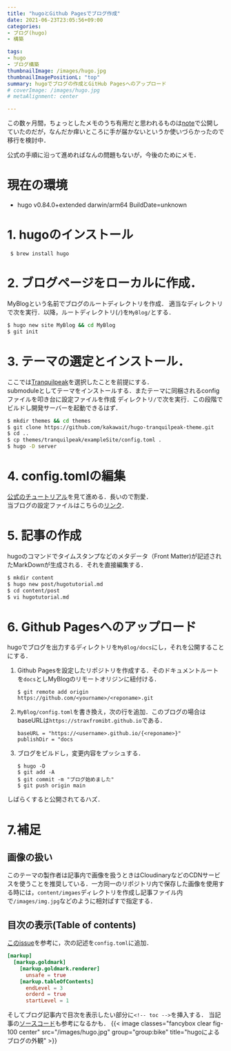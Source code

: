 ```yaml
---
title: "hugoとGithub Pagesでブログ作成"
date: 2021-06-23T23:05:56+09:00
categories:
- ブログ(hugo)
- 構築

tags:
- hugo
- ブログ構築
thumbnailImage: /images/hugo.jpg
thumbnailImagePositionL: "top"
summary: hugoでブログの作成とGitHub Pagesへのアップロード
# coverImage: /images/hugo.jpg
# metaAlignment: center

---
```

この数ヶ月間，ちょっとしたメモのうち有用だと思われるものは[note](https://note.com/straxfromibr)で公開していたのだが，なんだか痒いところに手が届かないというか使いづらかったので移行を検討中．


<!-- toc -->

公式の手順に沿って進めればなんの問題もないが，今後のためにメモ．
# 現在の環境
- hugo v0.84.0+extended darwin/arm64 BuildDate=unknown

# 1. hugoのインストール  
` $ brew install hugo`
# 2. ブログページをローカルに作成．

MyBlogという名前でブログのルートディレクトリを作成．
適当なディレクトリで次を実行．以降，ルートディレクトリ(`/`)を`MyBlog/`とする．
```sh
$ hugo new site MyBlog && cd MyBlog
$ git init
```

# 3. テーマの選定とインストール．
ここでは[Tranquilpeak](https://github.com/kakawait/hugo-tranquilpeak-theme)を選択したことを前提にする．  
submoduleとしてテーマをインストールする．またテーマに同梱されるconfigファイルを叩き台に設定ファイルを作成
ディレクトリ`/`で次を実行．この段階でビルドし開発サーバーを起動できるはず．
```sh
$ mkdir themes && cd themes
$ git clone https://github.com/kakawait/hugo-tranquilpeak-theme.git 
$ cd ..
$ cp themes/tranquilpeak/exampleSite/config.toml .
$ hugo -D server
```
        
# 4. config.tomlの編集
[公式のチュートリアル](https://github.com/kakawait/hugo-tranquilpeak-theme/blob/master/docs/user.md)を見て進める．長いので割愛．  
当ブログの設定ファイルはこちらの[リンク](https://github.com/straxFromIbr/straxFromIbr.github.io/blob/main/config.toml)．

# 5. 記事の作成
hugoのコマンドでタイムスタンプなどのメタデータ（Front Matter)が記述されたMarkDownが生成される．それを直接編集する．
```sh
$ mkdir content
$ hugo new post/hugotutorial.md
$ cd content/post
$ vi hugotutorial.md
```
# 6. Github Pagesへのアップロード
hugoでブログを出力するディレクトリを`MyBlog/docs`にし，それを公開することにする．

   1. Github Pagesを設定したリポジトリを作成する．そのドキュメントルートを`docs`としMyBlogのリモートオリジンに紐付ける．
        ```
        $ git remote add origin https://github.com/<yourname>/<reponame>.git
        ```
   2. `MyBlog/config.toml`を書き換え，次の行を追加．このブログの場合はbaseURLは`https://straxfromibt.github.io`である．

        ```
        baseURL = "https://<username>.github.io/{<reponame>}"
        publishDir = "docs
        ```
   3. ブログをビルドし，変更内容をプッシュする．  
        
        ```
        $ hugo -D
        $ git add -A
        $ git commit -m "ブログ始めました"
        $ git push origin main
        ```
しばらくすると公開されてるハズ．

# 7.補足
## 画像の扱い
このテーマの製作者は記事内で画像を扱うときはCloudinaryなどのCDNサービスを使うことを推奨している．一方同一のリポジトリ内で保存した画像を使用する時には，`content/imgaes`ディレクトリを作成し記事ファイル内で`/images/img.jpg`などのように相対ぱすで指定する．
## 目次の表示(Table of contents)
[このissue](https://github.com/kakawait/hugo-tranquilpeak-theme/issues/395)を参考に，次の記述を`config.toml`に追加．
``` toml
[markup]
  [markup.goldmark]
    [markup.goldmark.renderer]
      unsafe = true
    [markup.tableOfContents]
      endLevel = 3
      orderd = true
      startLevel = 1
```
そしてブログ記事内で目次を表示したい部分に`<!-- toc -->`を挿入する．
当記事の[ソースコード](https://raw.githubusercontent.com/straxFromIbr/straxFromIbr.github.io/main/content/post/hugotutorial.md)も参考になるかも．
{{< image classes="fancybox clear fig-100 center" src="/images/hugo.jpg"   group="group:bike"  title="hugoによるブログの外観" >}}